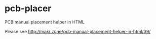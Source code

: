 # pcb-placer
PCB manual placement helper in HTML

Please see http://makr.zone/pcb-manual-placement-helper-in-html/39/
